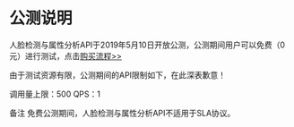 # 公测说明

人脸检测与属性分析API于2019年5月10日开放公测，公测期间用户可以免费（0元）进行测试，点击[购买流程>>](../Pricing/Purchase-Process.md)

由于测试资源有限，公测期间的API限制如下，在此深表歉意！

调用量上限：500 
QPS：1

备注
免费公测期间，人脸检测与属性分析API不适用于SLA协议。



